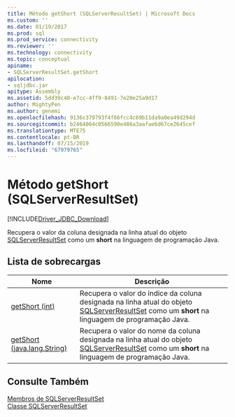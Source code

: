 ```yaml
---
title: Método getShort (SQLServerResultSet) | Microsoft Docs
ms.custom: ''
ms.date: 01/19/2017
ms.prod: sql
ms.prod_service: connectivity
ms.reviewer: ''
ms.technology: connectivity
ms.topic: conceptual
apiname:
- SQLServerResultSet.getShort
apilocation:
- sqljdbc.jar
apitype: Assembly
ms.assetid: 5dd39c40-e7cc-4ff9-8491-7e20e25a9d17
author: MightyPen
ms.author: genemi
ms.openlocfilehash: 9136c379793f4f66fcc4c69b11da9a0ea49d294d
ms.sourcegitcommit: b2464064c0566590e486a3aafae6d67ce2645cef
ms.translationtype: MTE75
ms.contentlocale: pt-BR
ms.lasthandoff: 07/15/2019
ms.locfileid: "67979765"
---
```

# <a name="getshort-method-sqlserverresultset"></a>Método getShort (SQLServerResultSet)
[!INCLUDE[Driver_JDBC_Download](../../../includes/driver_jdbc_download.md)]

  Recupera o valor da coluna designada na linha atual do objeto [SQLServerResultSet](../../../connect/jdbc/reference/sqlserverresultset-class.md) como um **short** na linguagem de programação Java.  
  
## <a name="overload-list"></a>Lista de sobrecargas  
  
|Nome|Descrição|  
|----------|-----------------|  
|[getShort (int)](../../../connect/jdbc/reference/getshort-method-int-sqlserverresultset.md)|Recupera o valor do índice da coluna designada na linha atual do objeto [SQLServerResultSet](../../../connect/jdbc/reference/sqlserverresultset-class.md) como um **short** na linguagem de programação Java.|  
|[getShort (java.lang.String)](../../../connect/jdbc/reference/getshort-method-java-lang-string-sqlserverresultset.md)|Recupera o valor do nome da coluna designada na linha atual do objeto [SQLServerResultSet](../../../connect/jdbc/reference/sqlserverresultset-class.md) como um **short** na linguagem de programação Java.|  
  
## <a name="see-also"></a>Consulte Também  
 [Membros de SQLServerResultSet](../../../connect/jdbc/reference/sqlserverresultset-members.md)   
 [Classe SQLServerResultSet](../../../connect/jdbc/reference/sqlserverresultset-class.md)  
  
  
